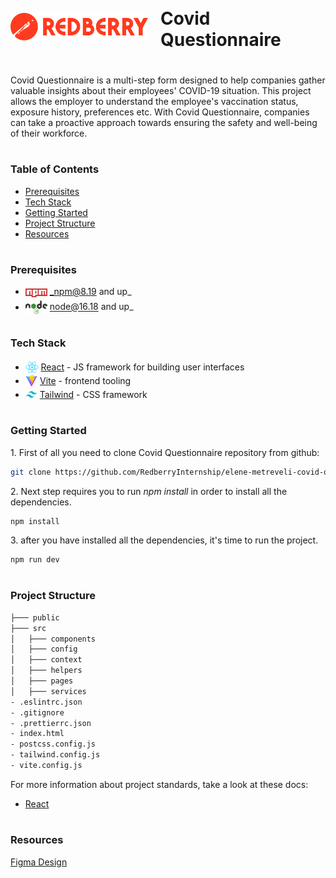 <div style="display:flex; align-items: center">
  <img src="public/assets/redberrylogo.svg" alt="logo" width="220" style="margin-right: 20px" />
  <h1 style="position:relative; top: -6px" >Covid Questionnaire</h1>
</div>

Covid Questionnaire is a multi-step form designed to help companies gather valuable insights about their employees' COVID-19 situation. This project allows the employer to understand the employee's vaccination status, exposure history, preferences etc. With Covid Questionnaire, companies can take a proactive approach towards ensuring the safety and well-being of their workforce.

#

### Table of Contents

- [Prerequisites](#prerequisites)
- [Tech Stack](#tech-stack)
- [Getting Started](#getting-started)
- [Project Structure](#project-structure)
- [Resources](#resources)

#

### Prerequisites

- <img src="public/assets/npm.png" width="35" style="position: relative; top: 4px" /> _npm@8.19 and up\_
- <img src="public/assets/node.png" width="35" style="position: relative; top: 6px" /> node@16.18 and up\_

#

### Tech Stack

- <img src="public/assets/react.png" height="18" style="position: relative; top: 4px" /> [React](https://react.dev/reference/react) - JS framework for building user interfaces
- <img src="public/assets/vite.png" height="19" style="position: relative; top: 4px" /> [Vite](https://vitejs.dev/) - frontend tooling
- <img src="public/assets/tailwind.png" height="19" style="position: relative; top: 4px" /> [Tailwind](https://tailwindui.com/) - CSS framework

#

### Getting Started

1\. First of all you need to clone Covid Questionnaire repository from github:

```sh
git clone https://github.com/RedberryInternship/elene-metreveli-covid-questionare
```

2\. Next step requires you to run _npm install_ in order to install all the dependencies.

```sh
npm install
```

3\. after you have installed all the dependencies, it's time to run the project.

```sh
npm run dev
```

#

### Project Structure

```bash
├─── public
├─── src
│   ├─── components
│   ├─── config
│   ├─── context
│   ├─── helpers
│   ├─── pages
│   ├─── services
- .eslintrc.json
- .gitignore
- .prettierrc.json
- index.html
- postcss.config.js
- tailwind.config.js
- vite.config.js
```

For more information about project standards, take a look at these docs:

- [React](https://react.dev/reference/react)

#

### Resources

[Figma Design](https://www.figma.com/file/56t2BI25FcD0LAIjR4GVkQ/%E1%83%99%E1%83%98%E1%83%97%E1%83%AE%E1%83%95%E1%83%90%E1%83%A0%E1%83%98?type=design)
